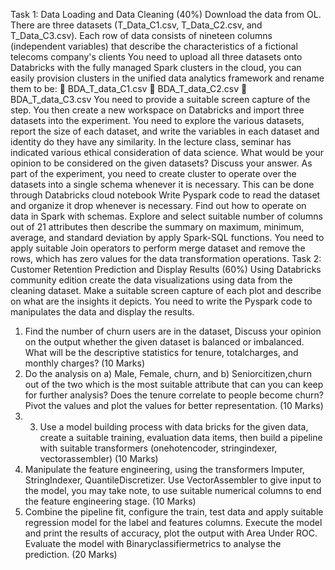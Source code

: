 Task 1: Data Loading and Data Cleaning (40%)
Download the data from OL. There are three datasets (T_Data_C1.csv, T_Data_C2.csv, and T_Data_C3.csv).
Each row of data consists of nineteen columns (independent variables) that describe the characteristics of a fictional telecoms company's clients You need to upload all three datasets onto Databricks with the fully managed Spark clusters in the cloud, you can easily provision clusters in the unified data analytics framework and rename them to be:
 BDA_T_data_C1.csv
 BDA_T_data_C2.csv
 BDA_T_data_C3.csv
You need to provide a suitable screen capture of the step. You then create a new workspace on Databricks and import three datasets into the experiment. You need to explore the various datasets, report the size of each dataset, and write the variables in each dataset and identity do they have any similarity. In the lecture class, seminar has indicated various ethical consideration of data science. What would be your opinion to be considered on the given datasets? Discuss your answer.
As part of the experiment, you need to create cluster to operate over the datasets into a single schema whenever it is necessary. This can be done through Databricks cloud notebook Write Pyspark code to read the dataset and organize it drop whenever is necessary. Find out how to operate on data in Spark with schemas. Explore and select suitable number of columns out of 21 attributes then describe the summary on maximum, minimum, average, and standard deviation by apply Spark-SQL functions. You need to apply suitable Join operators to perform merge dataset and remove the rows, which has zero values for the data transformation operations.
Task 2: Customer Retention Prediction and Display Results (60%)
Using Databricks community edition create the data visualizations using data from the cleaning dataset. Make a suitable screen capture of each plot and describe on what are the insights it depicts. You need to write the Pyspark code to manipulates the data and display the results.
1. Find the number of churn users are in the dataset, Discuss your opinion on the output whether the given dataset is balanced or imbalanced. What will be the descriptive statistics for tenure, totalcharges, and monthly charges? (10 Marks)
2. Do the analysis on a) Male, Female, churn, and b) Seniorcitizen,churn out of the two which is the most suitable attribute that can you can keep for further analysis? Does the tenure correlate to people become churn? Pivot the values and plot the values for better representation. (10 Marks)
3. 3. Use a model building process with data bricks for the given data, create a suitable training, evaluation data items, then build a pipeline with suitable transformers (onehotencoder, stringindexer, vectorassembler) (10 Marks)
4. Manipulate the feature engineering, using the transformers Imputer, StringIndexer, QuantileDiscretizer. Use VectorAssembler to give input to the model, you may take note, to use suitable numerical columns to end the feature engineering stage. (10 Marks)
5. Combine the pipeline fit, configure the train, test data and apply suitable regression model for the label and features columns. Execute the model and print the results of accuracy, plot the output with Area Under ROC. Evaluate the model with Binaryclassifiermetrics to analyse the prediction. (20 Marks)
